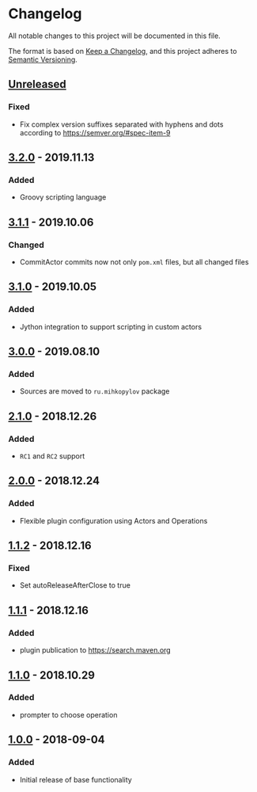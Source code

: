 # Changelog
All notable changes to this project will be documented in this file.

The format is based on [Keep a Changelog](https://keepachangelog.com/en/1.0.0/),
and this project adheres to [Semantic Versioning](https://semver.org/spec/v2.0.0.html).

## [Unreleased](https://github.com/mih-kopylov/versioner-maven-plugin/compare/3.2.0...HEAD)
### Fixed
- Fix complex version suffixes separated with hyphens and dots according to https://semver.org/#spec-item-9

## [3.2.0](https://github.com/mih-kopylov/versioner-maven-plugin/compare/3.1.1...3.2.0) - 2019.11.13
### Added
- Groovy scripting language

## [3.1.1](https://github.com/mih-kopylov/versioner-maven-plugin/compare/3.1.0...3.1.1) - 2019.10.06
### Changed
- CommitActor commits now not only `pom.xml` files, but all changed files

## [3.1.0](https://github.com/mih-kopylov/versioner-maven-plugin/compare/3.0.0...3.1.0) - 2019.10.05
### Added
- Jython integration to support scripting in custom actors

## [3.0.0](https://github.com/mih-kopylov/versioner-maven-plugin/compare/2.1.0...3.0.0) - 2019.08.10
### Added
- Sources are moved to `ru.mihkopylov` package

## [2.1.0](https://github.com/mih-kopylov/versioner-maven-plugin/compare/2.0.0...2.1.0) - 2018.12.26
### Added
- `RC1` and `RC2` support

## [2.0.0](https://github.com/mih-kopylov/versioner-maven-plugin/compare/1.1.2...2.0.0) - 2018.12.24
### Added
- Flexible plugin configuration using Actors and Operations

## [1.1.2](https://github.com/mih-kopylov/versioner-maven-plugin/compare/1.1.1...1.1.2) - 2018.12.16
### Fixed
- Set autoReleaseAfterClose to true

## [1.1.1](https://github.com/mih-kopylov/versioner-maven-plugin/compare/1.1.0...1.1.1) - 2018.12.16
### Added 
- plugin publication to https://search.maven.org

## [1.1.0](https://github.com/mih-kopylov/versioner-maven-plugin/compare/1.0.0...1.1.0) - 2018.10.29
### Added
- prompter to choose operation

## [1.0.0](https://github.com/mih-kopylov/versioner-maven-plugin/releases/tag/1.0.0) - 2018-09-04
### Added
- Initial release of base functionality